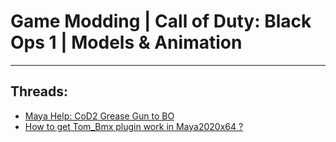 # Game Modding |  Call of Duty: Black Ops 1 | Models & Animation
---
## Threads:
<ul>
<li><a href="{ '/wiki/threads/3474.html' | relative_url }">Maya Help: CoD2 Grease Gun to BO</a></li>
<li><a href="{ '/wiki/threads/3466.html' | relative_url }">How to get Tom_Bmx plugin work in Maya2020x64 ?</a></li>
</ul>
